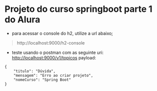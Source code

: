 # Projeto do curso springboot parte 1 do Alura

- para acessar o console do h2, utilize a url abaixo;   
> http://localhost:9000/h2-console

- teste usando o postman com as seguinte uri:   
[http://localhost:9000/v1/topicos](http://localhost:9000/v1/topicos)
payload:         
```
{
    "titulo": "Dúvida",
    "mensagem": "Erro ao criar projeto",
    "nomeCurso": "Spring Boot"
}
```